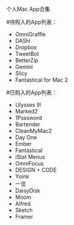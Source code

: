 个人Mac App合集

#待购入的App列表：
  - OmniGraffle
  - DASH
  - Dropbox
  - TweetBot
  - BetterZip
  - Gemini
  - Slicy
  - Fantastical for Mac 2

#已购入的App列表：
  - Ulysses III
  - Marked2
  - 1Psssword
  - Bartender
  - CleanMyMac2
  - Day One
  - Ember
  - Fantastical
  - iStat Menus
  - OmniFocus
  - DESIGN + CODE
  - Yoink
  - 一览
  - DaisyDisk
  - Moom
  - Alfred
  - Sketch
  - Framer
